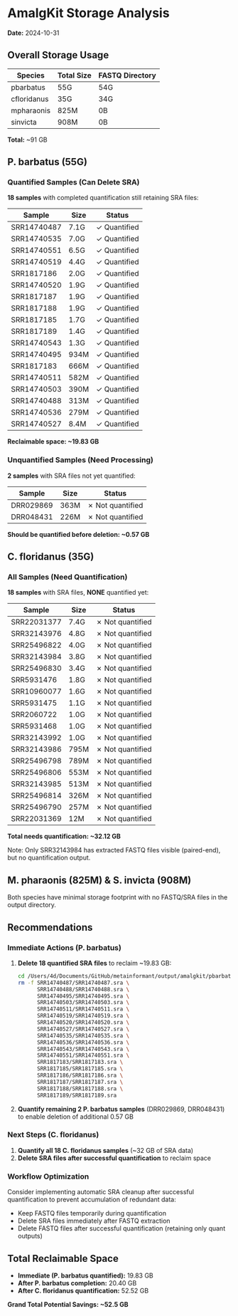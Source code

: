 # AmalgKit Storage Analysis

**Date:** 2024-10-31

## Overall Storage Usage

| Species | Total Size | FASTQ Directory |
|---------|-----------|----------------|
| pbarbatus | 55G | 54G |
| cfloridanus | 35G | 34G |
| mpharaonis | 825M | 0B |
| sinvicta | 908M | 0B |

**Total:** ~91 GB

## P. barbatus (55G)

### Quantified Samples (Can Delete SRA)
**18 samples** with completed quantification still retaining SRA files:

| Sample | Size | Status |
|--------|------|--------|
| SRR14740487 | 7.1G | ✓ Quantified |
| SRR14740535 | 7.0G | ✓ Quantified |
| SRR14740551 | 6.5G | ✓ Quantified |
| SRR14740519 | 4.4G | ✓ Quantified |
| SRR1817186 | 2.0G | ✓ Quantified |
| SRR14740520 | 1.9G | ✓ Quantified |
| SRR1817187 | 1.9G | ✓ Quantified |
| SRR1817188 | 1.9G | ✓ Quantified |
| SRR1817185 | 1.7G | ✓ Quantified |
| SRR1817189 | 1.4G | ✓ Quantified |
| SRR14740543 | 1.3G | ✓ Quantified |
| SRR14740495 | 934M | ✓ Quantified |
| SRR1817183 | 666M | ✓ Quantified |
| SRR14740511 | 582M | ✓ Quantified |
| SRR14740503 | 390M | ✓ Quantified |
| SRR14740488 | 313M | ✓ Quantified |
| SRR14740536 | 279M | ✓ Quantified |
| SRR14740527 | 8.4M | ✓ Quantified |

**Reclaimable space: ~19.83 GB**

### Unquantified Samples (Need Processing)
**2 samples** with SRA files not yet quantified:

| Sample | Size | Status |
|--------|------|--------|
| DRR029869 | 363M | ✗ Not quantified |
| DRR048431 | 226M | ✗ Not quantified |

**Should be quantified before deletion: ~0.57 GB**

## C. floridanus (35G)

### All Samples (Need Quantification)
**18 samples** with SRA files, **NONE** quantified yet:

| Sample | Size | Status |
|--------|------|--------|
| SRR22031377 | 7.4G | ✗ Not quantified |
| SRR32143976 | 4.8G | ✗ Not quantified |
| SRR25496822 | 4.0G | ✗ Not quantified |
| SRR32143984 | 3.8G | ✗ Not quantified |
| SRR25496830 | 3.4G | ✗ Not quantified |
| SRR5931476 | 1.8G | ✗ Not quantified |
| SRR10960077 | 1.6G | ✗ Not quantified |
| SRR5931475 | 1.1G | ✗ Not quantified |
| SRR2060722 | 1.0G | ✗ Not quantified |
| SRR5931468 | 1.0G | ✗ Not quantified |
| SRR32143992 | 1.0G | ✗ Not quantified |
| SRR32143986 | 795M | ✗ Not quantified |
| SRR25496798 | 789M | ✗ Not quantified |
| SRR25496806 | 553M | ✗ Not quantified |
| SRR32143985 | 513M | ✗ Not quantified |
| SRR25496814 | 326M | ✗ Not quantified |
| SRR25496790 | 257M | ✗ Not quantified |
| SRR22031369 | 12M | ✗ Not quantified |

**Total needs quantification: ~32.12 GB**

Note: Only SRR32143984 has extracted FASTQ files visible (paired-end), but no quantification output.

## M. pharaonis (825M) & S. invicta (908M)

Both species have minimal storage footprint with no FASTQ/SRA files in the output directory.

## Recommendations

### Immediate Actions (P. barbatus)

1. **Delete 18 quantified SRA files** to reclaim ~19.83 GB:
   ```bash
   cd /Users/4d/Documents/GitHub/metainformant/output/amalgkit/pbarbatus/fastq/getfastq
   rm -f SRR14740487/SRR14740487.sra \
         SRR14740488/SRR14740488.sra \
         SRR14740495/SRR14740495.sra \
         SRR14740503/SRR14740503.sra \
         SRR14740511/SRR14740511.sra \
         SRR14740519/SRR14740519.sra \
         SRR14740520/SRR14740520.sra \
         SRR14740527/SRR14740527.sra \
         SRR14740535/SRR14740535.sra \
         SRR14740536/SRR14740536.sra \
         SRR14740543/SRR14740543.sra \
         SRR14740551/SRR14740551.sra \
         SRR1817183/SRR1817183.sra \
         SRR1817185/SRR1817185.sra \
         SRR1817186/SRR1817186.sra \
         SRR1817187/SRR1817187.sra \
         SRR1817188/SRR1817188.sra \
         SRR1817189/SRR1817189.sra
   ```

2. **Quantify remaining 2 P. barbatus samples** (DRR029869, DRR048431) to enable deletion of additional 0.57 GB

### Next Steps (C. floridanus)

1. **Quantify all 18 C. floridanus samples** (~32 GB of SRA data)
2. **Delete SRA files after successful quantification** to reclaim space

### Workflow Optimization

Consider implementing automatic SRA cleanup after successful quantification to prevent accumulation of redundant data:
- Keep FASTQ files temporarily during quantification
- Delete SRA files immediately after FASTQ extraction
- Delete FASTQ files after successful quantification (retaining only quant outputs)

## Total Reclaimable Space

- **Immediate (P. barbatus quantified):** 19.83 GB
- **After P. barbatus completion:** 20.40 GB
- **After C. floridanus quantification:** 52.52 GB

**Grand Total Potential Savings: ~52.5 GB**

